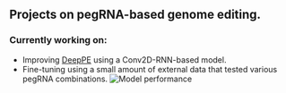 ## Projects on pegRNA-based genome editing.

### Currently working on:
* Improving [DeepPE](http://deepcrispr.info/DeepPE/) using a Conv2D-RNN-based model.
* Fine-tuning using a small amount of external data that tested various pegRNA combinations.
![Model performance](https://github.com/yumin-c/DeepPE/blob/master/Evaluation%20of%20DeepPE2.jpg?raw=true)
